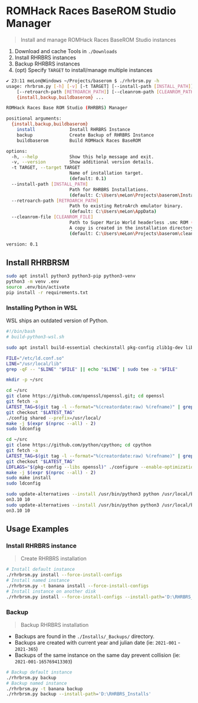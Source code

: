 # ROMHack Races BaseROM Studio Manager

> Install and manage ROMHack Races BaseROM Studio instances

1. Download and cache Tools in `./Downloads`
1. Install RHRBRS instances
1. Backup RHRBRS instances
1. (opt) Specify `TARGET` to install/manage multiple instances


```bash
✔ 23:11 meLon@Windows ~/Projects/baserom $ ./rhrbrsm.py -h
usage: rhrbrsm.py [-h] [-v] [-t TARGET] [--install-path [INSTALL_PATH]]
    [--retroarch-path [RETROARCH_PATH]] [--cleanrom-path [CLEANROM_PATH]]
    {install,backup,buildbaserom} ...

ROMHack Races Base ROM Studio (RHRBRS) Manager

positional arguments:
  {install,backup,buildbaserom}
    install             Install RHRBRS Instance
    backup              Create Backup of RHRBRS Instance
    buildbaserom        Build ROMHack Races BaseROM

options:
  -h, --help            Show this help message and exit.
  -v, --version         Show additional version details.
  -t TARGET, --target TARGET
                        Name of installation target.
                        (default: 0.1)
  --install-path [INSTALL_PATH]
                        Path for RHRBRS Installations.
                        (default: C:\Users\meLon\Projects\baserom\Installs)
  --retroarch-path [RETROARCH_PATH]
                        Path to existing RetroArch emulator binary.
                        (default: C:\Users\meLon\AppData)
  --cleanrom-file [CLEANROM_FILE]
                        Path to Super Mario World headerless .smc ROM (ie: (U) [!]).
                        A copy is created in the installation directory.
                        (default: C:\Users\meLon\Projects\baserom\clean.smc)

version: 0.1
```

## Install RHRBRSM

```bash
sudo apt install python3 python3-pip python3-venv
python3 -m venv .env
source .env/bin/activate
pip install -r requirements.txt
```

### Installing Python in WSL

WSL ships an outdated version of Python.

```bash
#!/bin/bash
# build-python3-wsl.sh

sudo apt install build-essential checkinstall pkg-config zlib1g-dev libncurses5-dev libgdbm-dev libnss3-dev libssl-dev libsqlite3-dev libreadline-dev libffi-dev libbz2-dev libc6-dev tk-dev liblzma-dev uuid-dev curl wget

FILE="/etc/ld.conf.so"
LINE="/usr/local/lib"
grep -qF -- "$LINE" "$FILE" || echo "$LINE" | sudo tee -a "$FILE"

mkdir -p ~/src

cd ~/src
git clone https://github.com/openssl/openssl.git; cd openssl
git fetch -a
LATEST_TAG=$(git tag -l --format="%(creatordate:raw) %(refname)" | grep "OpenSSL_1"| sort -r | head -n1 | cut -d' ' -f3)
git checkout "$LATEST_TAG"
./config shared --prefix=/usr/local/
make -j $(expr $(nproc --all) - 2)
sudo ldconfig

cd ~/src
git clone https://github.com/python/cpython; cd cpython
git fetch -a
LATEST_TAG=$(git tag -l --format="%(creatordate:raw) %(refname)" | grep -v "rc" | grep 'v3.' | grep -E '.*\.[0-9]+$'| sort -r | head -n1 | cut -d' ' -f3)
git checkout "$LATEST_TAG"
LDFLAGS="$(pkg-config --libs openssl)" ./configure --enable-optimizations --with-lto --enable-shared
make -j $(expr $(nproc --all) - 2)
sudo make install
sudo ldconfig

sudo update-alternatives --install /usr/bin/python3 python /usr/local/bin/pyth
on3.10 10
sudo update-alternatives --install /usr/bin/python python3 /usr/local/bin/pyth
on3.10 10
```

## Usage Examples

### Install RHRBRS instance

> Create RHRBRS installation

```bash
# Install default instance
./rhrbrsm.py install --force-install-configs
# Install named instance
./rhrbrsm.py -t banana install --force-install-configs
# Install instance on another disk
./rhrbrsm.py install --force-install-configs --install-path='D:\RHRBRS_Installs'
```

### Backup

> Backup RHRBRS installation

* Backups are found in the `./Installs/_Backups/` directory.
* Backups are created with current year and julian date (ie: `2021-001` - `2021-365`)
* Backups of the same instance on the same day prevent collision (ie: `2021-001-165769413303`)

```bash
# Backup default instance
./rhrbrsm.py backup
# Backup named instance
./rhrbrsm.py -t banana backup
./rhrbrsm.py backup --install-path='D:\RHRBRS_Installs'
```

